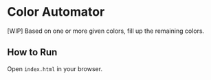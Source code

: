 # Color Automator

[WIP] Based on one or more given colors, fill up the remaining colors.

## How to Run

Open `index.html` in your browser.
